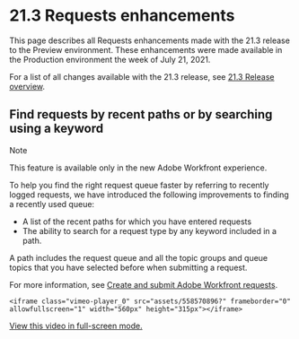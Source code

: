 

# 21.3 Requests enhancements

This page describes all Requests enhancements made with the 21.3 release to the Preview environment. These enhancements were made available in the Production environment the week of July 21, 2021.

For a list of all changes available with the 21.3 release, see [21.3 Release overview](../../../product-announcements/product-releases/21.3-release-activity/21-3-release-overview.md).

## Find requests by recent paths or by searching using a keyword

>[!NOTE]
>
>This feature is available only in the new Adobe Workfront experience.

To help you find the right request queue faster by referring to recently logged requests, we have introduced the following improvements to finding a recently used queue:

* A list of the recent paths for which you have entered requests
* The ability to search for a request type by any keyword included in a path.

A path includes the request queue and all the topic groups and queue topics that you have selected before when submitting a request.

For more information, see [Create and submit Adobe Workfront requests](create-submit-requests.md).

```<iframe class="vimeo-player_0" src="assets/558570896?" frameborder="0" allowfullscreen="1" width="560px" height="315px"></iframe>```

[View this video in full-screen mode.](https://vimeo.com/558570896/d931cdef2c) 

